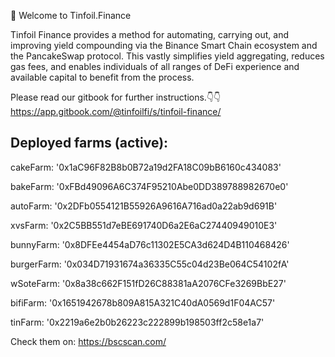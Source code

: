 👋 Welcome to Tinfoil.Finance

Tinfoil Finance provides a method for automating, carrying out, and improving yield compounding via the Binance Smart Chain ecosystem and the PancakeSwap protocol. This vastly simplifies yield aggregating, reduces gas fees, and enables individuals of all ranges of DeFi experience and available capital to benefit from the process.

Please read our gitbook for further instructions.👇👇
https://app.gitbook.com/@tinfoilfi/s/tinfoil-finance/




Deployed farms (active):
-------------------------


cakeFarm: '0x1aC96F82B8b0B72a19d2FA18C09bB6160c434083'

bakeFarm: '0xFBd49096A6C374F95210Abe0DD389788982670e0'

autoFarm: '0x2DFb0554121B55926A9616A716ad0a22ab9d691B'

xvsFarm: '0x2C5BB551d7eBE691740D6a2E6aC27440949010E3'

bunnyFarm: '0x8DFEe4454aD76c11302E5CA3d624D4B110468426'

burgerFarm: '0x034D71931674a36335C55c04d23Be064C54102fA'

wSoteFarm: '0x8a38c662F151fD26C88381aA2076CFe3269BbE27'

bifiFarm: '0x1651942678b809A815A321C40dA0569d1F04AC57'

tinFarm: '0x2219a6e2b0b26223c222899b198503ff2c58e1a7'


Check them on: https://bscscan.com/
